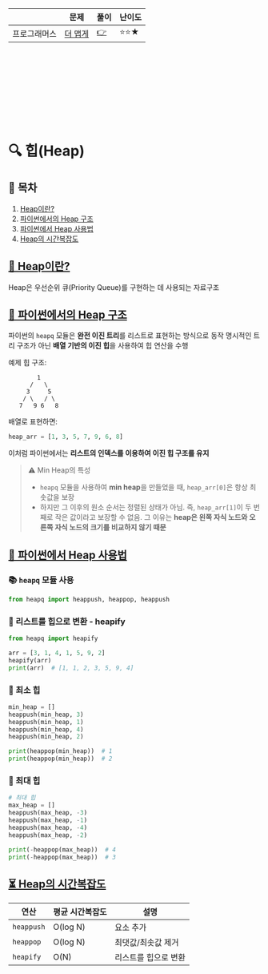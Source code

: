 ||문제|풀이|난이도|
|--|--|--|--|
|프로그래머스|[더 맵게](https://school.programmers.co.kr/learn/courses/30/parts/12117)|[👉](./01_더맵게.py)|⭐️⭐️★|

<br><br><br>
---
<br><br>

# 🔍 힙(Heap)

## 📌 목차
1. [Heap이란?](#1)
2. [파이썬에서의 Heap 구조](#2)
3. [파이썬에서 Heap 사용법](#3)
4. [Heap의 시간복잡도](#4)

## [📌 Heap이란?](#1)
Heap은 우선순위 큐(Priority Queue)를 구현하는 데 사용되는 자료구조

## [📌 파이썬에서의 Heap 구조](#2)
파이썬의 `heapq` 모듈은 **완전 이진 트리**를 리스트로 표현하는 방식으로 동작
명시적인 트리 구조가 아닌 **배열 기반의 이진 힙**을 사용하여 힙 연산을 수행
 
예제 힙 구조:
```
        1
      /   \
     3     5
    / \   / \
   7   9 6   8 
```
배열로 표현하면:
```python
heap_arr = [1, 3, 5, 7, 9, 6, 8]
```
이처럼 파이썬에서는 **리스트의 인덱스를 이용하여 이진 힙 구조를 유지**

> ⚠️ Min Heap의 특성
>- `heapq` 모듈을 사용하여 **min heap**을 만들었을 때, `heap_arr[0]`은 항상 최솟값을 보장
>- 하지만 그 이후의 원소 순서는 정렬된 상태가 아님. 즉, `heap_arr[1]`이 두 번째로 작은 값이라고 보장할 수 없음. 그 이유는 **heap은 왼쪽 자식 노드와 오른쪽 자식 노드의 크기를 비교하지 않기 때문**



## [📌 파이썬에서 Heap 사용법](#3)

### 📚 `heapq` 모듈 사용
```python
from heapq import heappush, heappop, heappush
```

### 📌 리스트를 힙으로 변환 - heapify
```python
from heapq import heapify

arr = [3, 1, 4, 1, 5, 9, 2]
heapify(arr)
print(arr)  # [1, 1, 2, 3, 5, 9, 4]
```

### 📌 최소 힙
```python
min_heap = []
heappush(min_heap, 3)
heappush(min_heap, 1)
heappush(min_heap, 4)
heappush(min_heap, 2)

print(heappop(min_heap))  # 1
print(heappop(min_heap))  # 2
```

### 📌 최대 힙
```python
# 최대 힙
max_heap = []
heappush(max_heap, -3)
heappush(max_heap, -1)
heappush(max_heap, -4)
heappush(max_heap, -2)

print(-heappop(max_heap))  # 4
print(-heappop(max_heap))  # 3
```

## [⏳ Heap의 시간복잡도](#4)

| 연산        | 평균 시간복잡도 | 설명 |
|------------|--------------|------|
| `heappush` | O(log N)    | 요소 추가 |
| `heappop`  | O(log N)    | 최댓값/최솟값 제거 |
| `heapify`  | O(N)        | 리스트를 힙으로 변환 |
